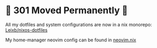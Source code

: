 # 🚧 301 Moved Permanently 🚧

All my dotfiles and system configurations are now in a nix monorepo: [Leixb/nixos-dotfiles](https://github.com/Leixb/nixos-dotfiles)

My home-manager neovim config can be found in [neovim.nix](https://github.com/Leixb/nixos-dotfiles/blob/master/home-manager/modules/neovim.nix)
